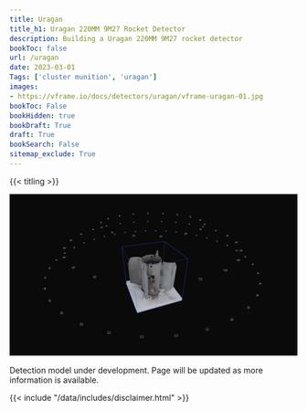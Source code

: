 ```yaml
---
title: Uragan
title_h1: Uragan 220MM 9M27 Rocket Detector
description: Building a Uragan 220MM 9M27 rocket detector
bookToc: false
url: /uragan
date: 2023-03-01
Tags: ['cluster munition', 'uragan']
images:
- https://vframe.io/docs/detectors/uragan/vframe-uragan-01.jpg
bookToc: False
bookHidden: true
bookDraft: True
draft: True
bookSearch: False
sitemap_exclude: True
---
```


{{< titling >}}

![Uragan tail photogrammetry reconstruction paths. &copy; Adam Harvey / VFRAME.io and Tech 4 Tracing. 2023](images/vframe-uragan-01.jpg#watermark)

Detection model under development. Page will be updated as more information is available. 

{{< include "/data/includes/disclaimer.html" >}}